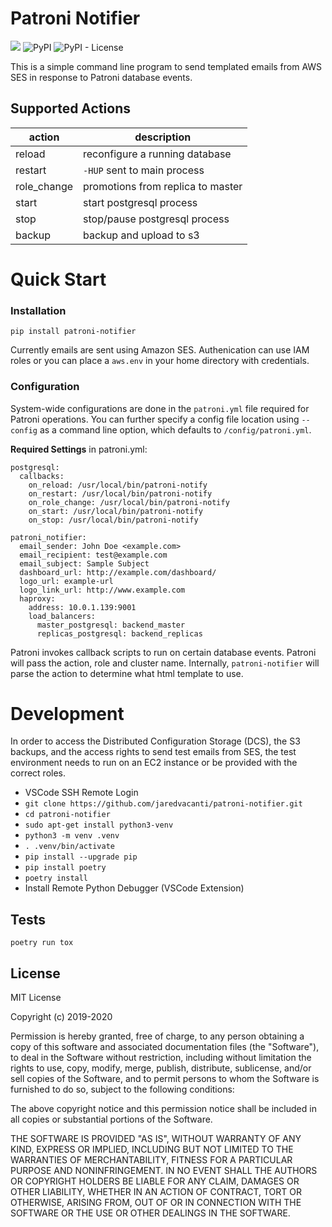 # Patroni Notifier

![](https://github.com/jaredvacanti/patroni-notifier/workflows/Publish%20to%20PyPI/badge.svg)
![PyPI](https://img.shields.io/pypi/v/patroni-notifier?style=flat-square)
![PyPI - License](https://img.shields.io/pypi/l/patroni-notifier?style=flat-square)

This is a simple command line program to send templated emails from AWS SES in response
to Patroni database events.

## Supported Actions

action | description
--- | ---
reload | reconfigure a running database 
restart | `-HUP` sent to main process
role_change | promotions from replica to master
start | start postgresql process
stop | stop/pause postgresql process
backup | backup and upload to s3 



# Quick Start

### Installation

```
pip install patroni-notifier
```

Currently emails are sent using Amazon SES. Authenication can use IAM roles
or you can place a `aws.env` in your home directory with credentials.


### Configuration

System-wide configurations are done in the `patroni.yml` file required for 
Patroni operations. You can further specify a config file location using 
`--config` as a command line option, which defaults to `/config/patroni.yml`.


**Required Settings** in patroni.yml:

```
postgresql:
  callbacks:
    on_reload: /usr/local/bin/patroni-notify
    on_restart: /usr/local/bin/patroni-notify
    on_role_change: /usr/local/bin/patroni-notify
    on_start: /usr/local/bin/patroni-notify
    on_stop: /usr/local/bin/patroni-notify

patroni_notifier:
  email_sender: John Doe <example.com>
  email_recipient: test@example.com
  email_subject: Sample Subject
  dashboard_url: http://example.com/dashboard/
  logo_url: example-url
  logo_link_url: http://www.example.com
  haproxy:
    address: 10.0.1.139:9001
    load_balancers:
      master_postgresql: backend_master
      replicas_postgresql: backend_replicas
```

Patroni invokes callback scripts to run on certain database events. 
Patroni will pass the action, role and cluster name. Internally,
`patroni-notifier` will parse the action to determine what html template
to use.


# Development

In order to access the Distributed Configuration Storage (DCS), the S3
backups, and the access rights to send test emails from SES, the test
environment needs to run on an EC2 instance or be provided with the correct
roles.

- VSCode SSH Remote Login
- `git clone https://github.com/jaredvacanti/patroni-notifier.git`
- `cd patroni-notifier`
- `sudo apt-get install python3-venv`
- `python3 -m venv .venv`
- `. .venv/bin/activate`
- `pip install --upgrade pip`
- `pip install poetry`
- `poetry install`
- Install Remote Python Debugger (VSCode Extension)


## Tests

```
poetry run tox
```

## License

MIT License

Copyright (c) 2019-2020

Permission is hereby granted, free of charge, to any person obtaining a copy
of this software and associated documentation files (the "Software"), to deal
in the Software without restriction, including without limitation the rights
to use, copy, modify, merge, publish, distribute, sublicense, and/or sell
copies of the Software, and to permit persons to whom the Software is
furnished to do so, subject to the following conditions:

The above copyright notice and this permission notice shall be included in all
copies or substantial portions of the Software.

THE SOFTWARE IS PROVIDED "AS IS", WITHOUT WARRANTY OF ANY KIND, EXPRESS OR
IMPLIED, INCLUDING BUT NOT LIMITED TO THE WARRANTIES OF MERCHANTABILITY,
FITNESS FOR A PARTICULAR PURPOSE AND NONINFRINGEMENT. IN NO EVENT SHALL THE
AUTHORS OR COPYRIGHT HOLDERS BE LIABLE FOR ANY CLAIM, DAMAGES OR OTHER
LIABILITY, WHETHER IN AN ACTION OF CONTRACT, TORT OR OTHERWISE, ARISING FROM,
OUT OF OR IN CONNECTION WITH THE SOFTWARE OR THE USE OR OTHER DEALINGS IN THE
SOFTWARE.

